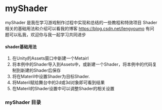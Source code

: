 # myShader
myShader 是我在学习游戏制作过程中实现和总结的一些教程和特效项目
Shader相关的基础用法和介绍可以看我的博客 https://blog.csdn.net/lengyoumo 有问题可以私我，欢迎你与我一起学习共同进步

#### shader基础用法
1. 在Unity的Assets窗口中新建一个Metairl
2. 将本例中的Shader导入到Assets中，或新建一个Shader，将本例中的代码复制到新建的Shader后保存
3. 将在Materil中设置Shader为目标Shader.
4. 将Materil赋给舞台中的2d或3d对象即可看到结果
5. 在Materil的Shader设置中可以调整Shader的相关设置

### myShader 目录
